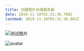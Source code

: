 ```yaml
---
title: 创建图片存储服务器
date: 2019-11-10T02:31:30.700Z
lastmod: 2019-11-10T02:31:30.802Z
---
```


![测试图片](https://img.suan.su/1C3E1E10-CD50-475B-A41C-C12611455E00.jpeg)

![avatar](http://baidu.com/pic/doge.png)
